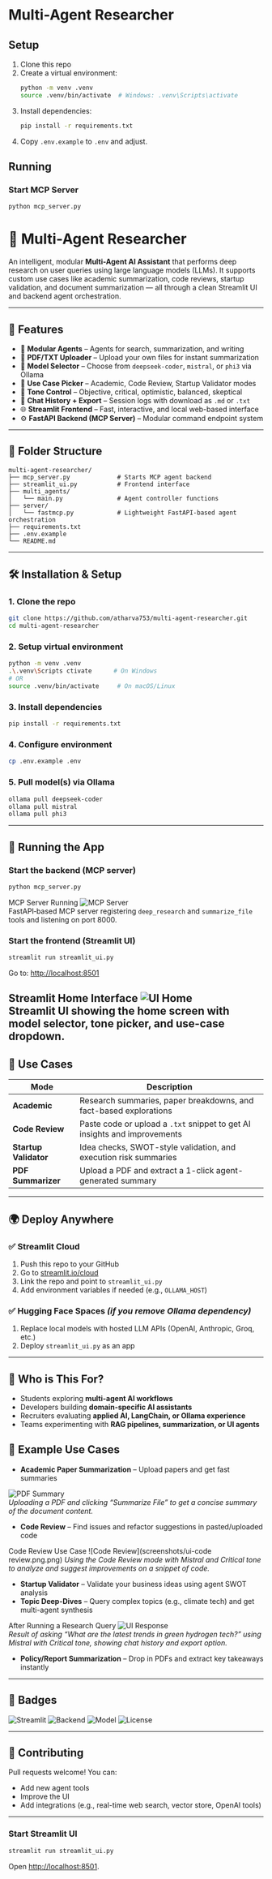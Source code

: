 # Multi-Agent Researcher

## Setup

1. Clone this repo
2. Create a virtual environment:
   ```bash
   python -m venv .venv
   source .venv/bin/activate  # Windows: .venv\Scripts\activate
   ```
3. Install dependencies:
   ```bash
   pip install -r requirements.txt
   ```
4. Copy `.env.example` to `.env` and adjust.

## Running

### Start MCP Server
```bash
python mcp_server.py
```
# 🧠 Multi-Agent Researcher

An intelligent, modular **Multi-Agent AI Assistant** that performs deep research on user queries using large language models (LLMs). It supports custom use cases like academic summarization, code reviews, startup validation, and document summarization — all through a clean Streamlit UI and backend agent orchestration.

---

## 🚀 Features

- 🧩 **Modular Agents** – Agents for search, summarization, and writing  
- 📄 **PDF/TXT Uploader** – Upload your own files for instant summarization  
- 🤖 **Model Selector** – Choose from `deepseek-coder`, `mistral`, or `phi3` via Ollama  
- 🎯 **Use Case Picker** – Academic, Code Review, Startup Validator modes  
- 🧠 **Tone Control** – Objective, critical, optimistic, balanced, skeptical  
- 💬 **Chat History + Export** – Session logs with download as `.md` or `.txt`  
- 🌐 **Streamlit Frontend** – Fast, interactive, and local web-based interface  
- ⚙️ **FastAPI Backend (MCP Server)** – Modular command endpoint system

---

## 📁 Folder Structure

```
multi-agent-researcher/
├── mcp_server.py             # Starts MCP agent backend
├── streamlit_ui.py           # Frontend interface
├── multi_agents/
│   └── main.py               # Agent controller functions
├── server/
│   └── fastmcp.py            # Lightweight FastAPI-based agent orchestration
├── requirements.txt
├── .env.example
└── README.md
```

---

## 🛠️ Installation & Setup

### 1. Clone the repo
```bash
git clone https://github.com/atharva753/multi-agent-researcher.git
cd multi-agent-researcher
```

### 2. Setup virtual environment
```bash
python -m venv .venv
.\.venv\Scripts ctivate      # On Windows
# OR
source .venv/bin/activate     # On macOS/Linux
```

### 3. Install dependencies
```bash
pip install -r requirements.txt
```

### 4. Configure environment
```bash
cp .env.example .env
```

### 5. Pull model(s) via Ollama
```bash
ollama pull deepseek-coder
ollama pull mistral
ollama pull phi3
```

---

## 🧪 Running the App

### Start the backend (MCP server)
```bash
python mcp_server.py
```

 MCP Server Running
![MCP Server](screenshots/mcp-server.png.png)  
FastAPI‑based MCP server registering `deep_research` and `summarize_file` tools and listening on port 8000.

### Start the frontend (Streamlit UI)
```bash
streamlit run streamlit_ui.py
```

Go to: [http://localhost:8501](http://localhost:8501)

Streamlit Home Interface
![UI Home](screenshots/ui-home.png.png)  
Streamlit UI showing the home screen with model selector, tone picker, and use-case dropdown.
---

## 🧠 Use Cases

| Mode             | Description                                                                 |
|------------------|-----------------------------------------------------------------------------|
| **Academic**     | Research summaries, paper breakdowns, and fact-based explorations           |
| **Code Review**  | Paste code or upload a `.txt` snippet to get AI insights and improvements   |
| **Startup Validator** | Idea checks, SWOT-style validation, and execution risk summaries       |
| **PDF Summarizer** | Upload a PDF and extract a 1-click agent-generated summary                |

---

## 🌍 Deploy Anywhere

### ✅ Streamlit Cloud
1. Push this repo to your GitHub
2. Go to [streamlit.io/cloud](https://streamlit.io/cloud)
3. Link the repo and point to `streamlit_ui.py`
4. Add environment variables if needed (e.g., `OLLAMA_HOST`)

### ✅ Hugging Face Spaces *(if you remove Ollama dependency)*  
1. Replace local models with hosted LLM APIs (OpenAI, Anthropic, Groq, etc.)
2. Deploy `streamlit_ui.py` as an app

---

## 🙋 Who is This For?

- Students exploring **multi-agent AI workflows**
- Developers building **domain-specific AI assistants**
- Recruiters evaluating **applied AI, LangChain, or Ollama experience**
- Teams experimenting with **RAG pipelines, summarization, or UI agents**

## 🧠 Example Use Cases

- **Academic Paper Summarization** – Upload papers and get fast summaries

![PDF Summary](screenshots/ui-pdf-summary.png.png)  
*Uploading a PDF and clicking “Summarize File” to get a concise summary of the document content.*


- **Code Review** – Find issues and refactor suggestions in pasted/uploaded code

Code Review Use Case
![Code Review](screenshots/ui-code review.png.png) 
*Using the Code Review mode with Mistral and Critical tone to analyze and suggest improvements on a snippet of code.*


- **Startup Validator** – Validate your business ideas using agent SWOT analysis
- **Topic Deep-Dives** – Query complex topics (e.g., climate tech) and get multi-agent synthesis

After Running a Research Query
![UI Response](screenshots/ui-response.png.png)  
*Result of asking “What are the latest trends in green hydrogen tech?” using Mistral with Critical tone, showing chat history and export option.*

- **Policy/Report Summarization** – Drop in PDFs and extract key takeaways instantly


---

## 🧷 Badges

![Streamlit](https://img.shields.io/badge/Frontend-Streamlit-orange)
![Backend](https://img.shields.io/badge/Backend-FastAPI-blue)
![Model](https://img.shields.io/badge/Model-Ollama-cc00ff)
![License](https://img.shields.io/badge/License-MIT-green)

---

## 🤝 Contributing

Pull requests welcome! You can:
- Add new agent tools
- Improve the UI
- Add integrations (e.g., real-time web search, vector store, OpenAI tools)

---
### Start Streamlit UI
```bash
streamlit run streamlit_ui.py
```

Open [http://localhost:8501](http://localhost:8501).
